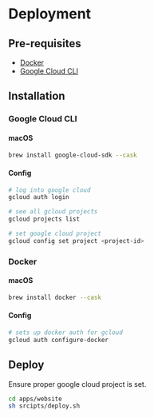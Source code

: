 # Deployment

## Pre-requisites

- [Docker](https://www.docker.com/)
- [Google Cloud CLI](https://cloud.google.com/cli)

## Installation

### Google Cloud CLI

#### macOS

```bash
brew install google-cloud-sdk --cask
```

#### Config

```bash
# log into google cloud
gcloud auth login

# see all gcloud projects
gcloud projects list

# set google cloud project
gcloud config set project <project-id>
```

### Docker

#### macOS

```bash
brew install docker --cask
```

#### Config

```bash
# sets up docker auth for gcloud
gcloud auth configure-docker
```

## Deploy

Ensure proper google cloud project is set.

```bash
cd apps/website
sh srcipts/deploy.sh
```
